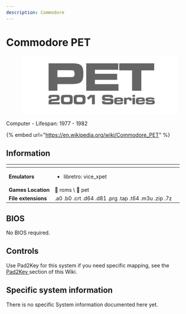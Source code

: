 ```yaml
---
description: Commodore
---
```


# Commodore PET

<div align="left">

<figure><img src="https://raw.githubusercontent.com/fabricecaruso/es-theme-carbon/5b2195d8cce1b44a6aadc2a43c341e7511d4b48f/art/logos/pet.svg" alt=""><figcaption></figcaption></figure>

</div>

Computer - Lifespan: 1977 - 1982

{% embed url="https://en.wikipedia.org/wiki/Commodore_PET" %}

## Information

<table data-header-hidden><thead><tr><th></th><th></th><th data-hidden></th></tr></thead><tbody><tr><td><strong>Emulators</strong></td><td><ul><li>libretro: vice_xpet</li></ul></td><td></td></tr><tr><td><strong>Games Location</strong></td><td><span data-gb-custom-inline data-tag="emoji" data-code="1f4c1">📁</span> roms \ <span data-gb-custom-inline data-tag="emoji" data-code="1f4c2">📂</span> pet</td><td></td></tr><tr><td><strong>File extensions</strong></td><td>.a0 .b0 .crt .d64 .d81 .prg .tap .t64 .m3u .zip .7z</td><td></td></tr></tbody></table>

## BIOS

No BIOS required.

## Controls

Use Pad2Key for this system if you need specific mapping, see the [Pad2Key ](../../../../controllers/pad2key.md)section of this Wiki.

## Specific system information

There is no specific System information documented here yet.
